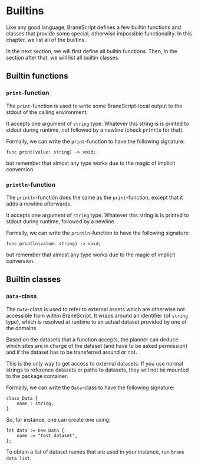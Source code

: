 # Builtins
Like any good language, BraneScript defines a few builtin functions and classes that provide some special, otherwise impossible functionality. In this chapter, we list all of the builtins.

In the next section, we will first define all builtin functions. Then, in the section after that, we will list all builtin classes.


## Builtin functions
### `print`-function
The `print`-function is used to write some BraneScript-local output to the stdout of the calling environment.

It accepts one argument of `string` type. Whatever this string is is printed to stdout during runtime, _not_ followed by a newline (check `println` for that).

Formally, we can write the `print`-function to have the following signature:
```bscript
func print(value: string) -> void;
```
but remember that almost any type works due to the magic of implicit conversion.

### `println`-function
The `println`-function does the same as the `print`-function, except that it adds a newline afterwards.

It accepts one argument of `string` type. Whatever this string is is printed to stdout during runtime, followed by a newline.

Formally, we can write the `println`-function to have the following signature:
```bscript
func println(value: string) -> void;
```
but remember that almost any type works due to the magic of implicit conversion.


## Builtin classes
### `Data`-class
The `Data`-class is used to refer to external assets which are otherwise not accessible from within BraneScript. It wraps around an identifier (of `string` type), which is resolved at runtime to an actual dataset provided by one of the domains.

Based on the datasets that a function accepts, the planner can deduce which sites are in charge of the dataset (and have to be asked permission) and if the dataset has to be transferred around or not.

This is the only way to get access to external datasets. If you use normal strings to reference datasets or paths to datasets, they will not be mounted to the package container.

Formally, we can write the `Data`-class to have the following signature:
```bscript
class Data {
    name : string,
}
```
So, for instance, one can create one using:
```bscript
let data := new Data {
    name := "test_dataset",
};
```

To obtain a list of dataset names that are used in your instance, run `brane data list`.
